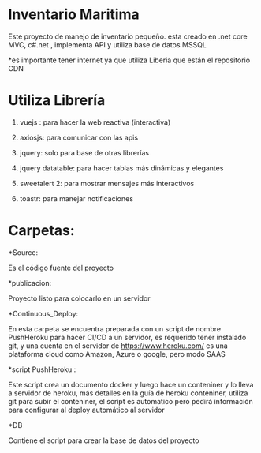 # Inventario Maritima
Este proyecto de manejo de inventario pequeño.
esta creado en .net core MVC, c#.net , implementa API y utiliza base de datos MSSQL
 

*es importante tener internet ya que utiliza Liberia que están el repositorio CDN 

# Utiliza Librería 

1. vuejs : para hacer la web reactiva (interactiva) 

2. axiosjs: para comunicar con las apis 

3. jquery: solo para base de otras librerías 

4. jquery datatable: para hacer tablas más dinámicas y elegantes 

5. sweetalert 2: para mostrar mensajes más interactivos 

6. toastr: para manejar notificaciones  

# Carpetas: 

*Source:  

Es el código fuente del proyecto 

*publicacion:  

Proyecto listo para colocarlo en un servidor 

*Continuous_Deploy: 

  En esta carpeta se encuentra preparada con un script de nombre PushHeroku para hacer CI/CD a un servidor, es requerido tener instalado git, y una cuenta en el servidor de https://www.heroku.com/ es una plataforma cloud como Amazon, Azure o google, pero modo SAAS   

*script PushHeroku :  

Este script crea un documento docker y luego hace un conteniner y lo lleva a servidor de heroku, más detalles en la guía de heroku conteniner, utiliza git para subir el conteniner, el script es automatico pero pedirá información para configurar al deploy automático al servidor 

 *DB 

Contiene el script para crear la base de datos del proyecto 

 